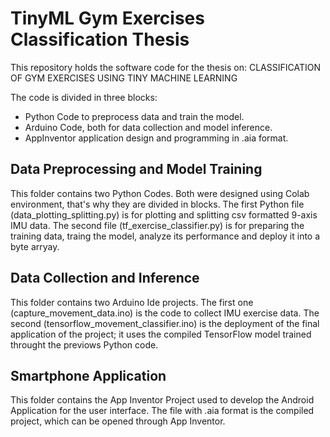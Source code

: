 # TinyML Gym Exercises Classification Thesis

This repository holds the software code for the thesis on: CLASSIFICATION OF GYM EXERCISES USING TINY MACHINE LEARNING

The code is divided in three blocks: 
- Python Code to preprocess data and train the model.
- Arduino Code, both for data collection and model inference.
- AppInventor application design and programming in .aia format. 


## Data Preprocessing and Model Training

This folder contains two Python Codes. Both were designed using Colab environment, that's why they are divided in blocks. The first Python file (data_plotting_splitting.py) is for plotting and splitting csv formatted 9-axis IMU data. The second file (tf_exercise_classifier.py) is for preparing the training data, traing the model, analyze its performance and deploy it into a byte arryay. 


## Data Collection and Inference

This folder contains two Arduino Ide projects. The first one (capture_movement_data.ino) is the code to collect IMU exercise data. The second (tensorflow_movement_classifier.ino) is the deployment of the final application of the project; it uses the compiled TensorFlow model trained throught the previows Python code. 


## Smartphone Application

This folder contains the App Inventor Project used to develop the Android Application for the user interface. The file with .aia format is the compiled project, which can be opened through App Inventor. 
